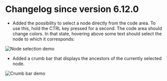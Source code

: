 # Changelog since version 6.12.0

* Added the possibility to select a node directly from the code area.
To use this, hold the CTRL key pressed for a second. The code area should
change colors. In that state, hovering above some text should select the
node to which it corresponds:


![Node selection demo](https://user-images.githubusercontent.com/24524930/53699223-3c014780-3de6-11e9-9c6b-b9382a3c1117.gif)

* Added a crumb bar that displays the ancestors of the currently selected node.

![Crumb bar demo](https://user-images.githubusercontent.com/24524930/53699460-bdf27000-3de8-11e9-8fcd-92b8b310cf60.gif)